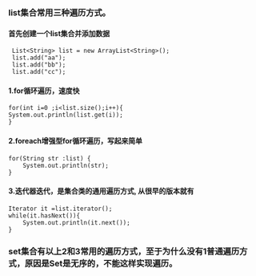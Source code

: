 ### list集合常用三种遍历方式。
#### 首先创建一个list集合并添加数据
```
 List<String> list = new ArrayList<String>();
 list.add("aa");
 list.add("bb");
 list.add("cc");
```
#### 1.for循环遍历，速度快  
```
for(int i=0 ;i<list.size();i++){
System.out.println(list.get(i));
}
```
#### 2.foreach增强型for循环遍历，写起来简单  
```
for(String str :list) {
    System.out.println(str);
}
```
#### 3.迭代器迭代，是集合类的通用遍历方式, 从很早的版本就有
```
Iterator it =list.iterator();
while(it.hasNext()){
    System.out.println(it.next());
}
```

### set集合有以上2和3常用的遍历方式，至于为什么没有1普通遍历方式，原因是Set是无序的，不能这样实现遍历。

